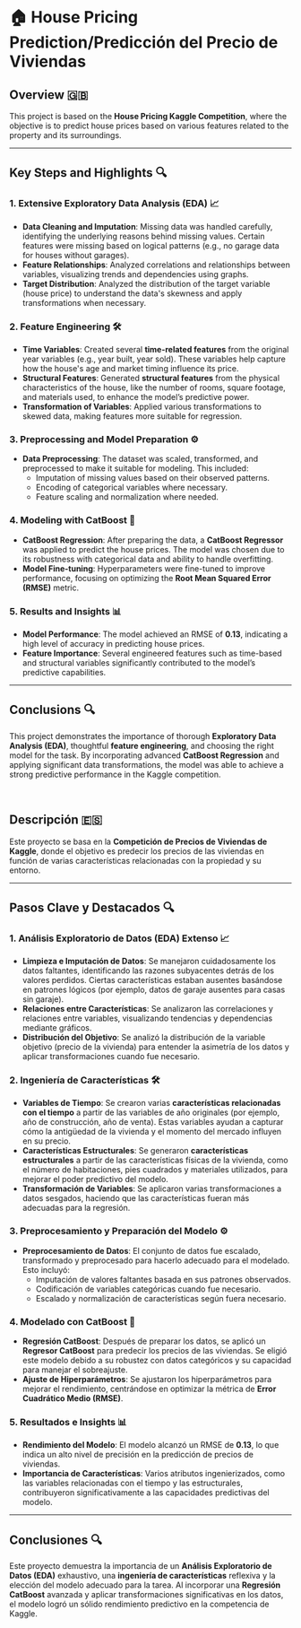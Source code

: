 # 🏠 House Pricing Prediction/Predicción del Precio de Viviendas

## Overview 🇬🇧

This project is based on the **House Pricing Kaggle Competition**, where the objective is to predict house prices based on various features related to the property and its surroundings. 

---

## Key Steps and Highlights 🔍

### 1. Extensive Exploratory Data Analysis (EDA) 📈

- **Data Cleaning and Imputation**: Missing data was handled carefully, identifying the underlying reasons behind missing values. Certain features were missing based on logical patterns (e.g., no garage data for houses without garages).
- **Feature Relationships**: Analyzed correlations and relationships between variables, visualizing trends and dependencies using graphs.
- **Target Distribution**: Analyzed the distribution of the target variable (house price) to understand the data's skewness and apply transformations when necessary.

### 2. Feature Engineering 🛠️

- **Time Variables**: Created several **time-related features** from the original year variables (e.g., year built, year sold). These variables help capture how the house's age and market timing influence its price.
- **Structural Features**: Generated **structural features** from the physical characteristics of the house, like the number of rooms, square footage, and materials used, to enhance the model’s predictive power.
- **Transformation of Variables**: Applied various transformations to skewed data, making features more suitable for regression.

### 3. Preprocessing and Model Preparation ⚙️

- **Data Preprocessing**: The dataset was scaled, transformed, and preprocessed to make it suitable for modeling. This included:
  - Imputation of missing values based on their observed patterns.
  - Encoding of categorical variables where necessary.
  - Feature scaling and normalization where needed.

### 4. Modeling with CatBoost 🧠

- **CatBoost Regression**: After preparing the data, a **CatBoost Regressor** was applied to predict the house prices. The model was chosen due to its robustness with categorical data and ability to handle overfitting.
- **Model Fine-tuning**: Hyperparameters were fine-tuned to improve performance, focusing on optimizing the **Root Mean Squared Error (RMSE)** metric.

### 5. Results and Insights 📊

- **Model Performance**: The model achieved an RMSE of **0.13**, indicating a high level of accuracy in predicting house prices.
- **Feature Importance**: Several engineered features such as time-based and structural variables significantly contributed to the model’s predictive capabilities.

---

## Conclusions 🔍

This project demonstrates the importance of thorough **Exploratory Data Analysis (EDA)**, thoughtful **feature engineering**, and choosing the right model for the task. By incorporating advanced **CatBoost Regression** and applying significant data transformations, the model was able to achieve a strong predictive performance in the Kaggle competition.

<br/>

## Descripción 🇪🇸

Este proyecto se basa en la **Competición de Precios de Viviendas de Kaggle**, donde el objetivo es predecir los precios de las viviendas en función de varias características relacionadas con la propiedad y su entorno. 

---

## Pasos Clave y Destacados 🔍

### 1. Análisis Exploratorio de Datos (EDA) Extenso 📈

- **Limpieza e Imputación de Datos**: Se manejaron cuidadosamente los datos faltantes, identificando las razones subyacentes detrás de los valores perdidos. Ciertas características estaban ausentes basándose en patrones lógicos (por ejemplo, datos de garaje ausentes para casas sin garaje).
- **Relaciones entre Características**: Se analizaron las correlaciones y relaciones entre variables, visualizando tendencias y dependencias mediante gráficos.
- **Distribución del Objetivo**: Se analizó la distribución de la variable objetivo (precio de la vivienda) para entender la asimetría de los datos y aplicar transformaciones cuando fue necesario.

### 2. Ingeniería de Características 🛠️

- **Variables de Tiempo**: Se crearon varias **características relacionadas con el tiempo** a partir de las variables de año originales (por ejemplo, año de construcción, año de venta). Estas variables ayudan a capturar cómo la antigüedad de la vivienda y el momento del mercado influyen en su precio.
- **Características Estructurales**: Se generaron **características estructurales** a partir de las características físicas de la vivienda, como el número de habitaciones, pies cuadrados y materiales utilizados, para mejorar el poder predictivo del modelo.
- **Transformación de Variables**: Se aplicaron varias transformaciones a datos sesgados, haciendo que las características fueran más adecuadas para la regresión.

### 3. Preprocesamiento y Preparación del Modelo ⚙️

- **Preprocesamiento de Datos**: El conjunto de datos fue escalado, transformado y preprocesado para hacerlo adecuado para el modelado. Esto incluyó:
  - Imputación de valores faltantes basada en sus patrones observados.
  - Codificación de variables categóricas cuando fue necesario.
  - Escalado y normalización de características según fuera necesario.

### 4. Modelado con CatBoost 🧠

- **Regresión CatBoost**: Después de preparar los datos, se aplicó un **Regresor CatBoost** para predecir los precios de las viviendas. Se eligió este modelo debido a su robustez con datos categóricos y su capacidad para manejar el sobreajuste.
- **Ajuste de Hiperparámetros**: Se ajustaron los hiperparámetros para mejorar el rendimiento, centrándose en optimizar la métrica de **Error Cuadrático Medio (RMSE)**.

### 5. Resultados e Insights 📊

- **Rendimiento del Modelo**: El modelo alcanzó un RMSE de **0.13**, lo que indica un alto nivel de precisión en la predicción de precios de viviendas.
- **Importancia de Características**: Varios atributos ingenierizados, como las variables relacionadas con el tiempo y las estructurales, contribuyeron significativamente a las capacidades predictivas del modelo.

---

## Conclusiones 🔍

Este proyecto demuestra la importancia de un **Análisis Exploratorio de Datos (EDA)** exhaustivo, una **ingeniería de características** reflexiva y la elección del modelo adecuado para la tarea. Al incorporar una **Regresión CatBoost** avanzada y aplicar transformaciones significativas en los datos, el modelo logró un sólido rendimiento predictivo en la competencia de Kaggle.

